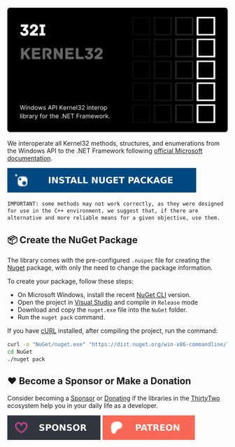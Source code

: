 <!-- DONATION LINKS -->

[url_github_sponsors]: https://github.com/sponsors/eduardobaginskicosta
[url_patreon]: https://www.patreon.com/eduardobcosta
[url_microsoft_docs]: https://learn.microsoft.com/en-us/windows/console/console-reference

<!-- EXTERNAL LINKS -->

[url_nuget]: https://www.nuget.org/
[url_visual_studio]: https://visualstudio.microsoft.com/
[url_nuget_cli]: https://www.nuget.org/downloads
[url_curl]: https://curl.se/download.html

<!-- "INTERNAL" LINKS -->

[url_thirtytwo]: https://github.com/thirtytwointerops
[url_package]: https://www.nuget.org/packages/ThirtyTwo.Kernel32/

<!-- IMAGES LINKS -->

[image_nuget]: /Assets/install_nuget_package.svg
[image_sponsors]: /Assets/sponsor_github.svg
[image_patreon]: /Assets/sponsor_patreon.svg

<!-- INTRODUCTION -->

![ThirtyTwo Interops • Kernel32](/Assets/rounded_banner.png)

We interoperate all Kernel32 methods, structures, and enumerations from the Windows API to the .NET Framework following [official Microsoft documentation][url_microsoft_docs].

[![Install NuGet Package][image_nuget]][url_package]

```
IMPORTANT: some methods may not work correctly, as they were designed for use in the C++ environment, we suggest that, if there are alternative and more reliable means for a given objective, use them.
```

<!-- NUGET PACKAGE -->

## 📦 Create the NuGet Package

The library comes with the pre-configured `.nuspec` file for creating the [Nuget][url_nuget] package, with only the need to change the package information.

To create your package, follow these steps:

- On Microsoft Windows, install the recent [NuGet CLI][url_nuget_cli] version.
- Open the project in [Visual Studio][url_visual_studio] and compile in `Release` mode
- Download and copy the `nuget.exe` file into the `NuGet` folder.
- Run the `nuget pack` command.

If you have [cURL][url_curl] installed, after compiling the project, run the command:

```bash
curl -o "NuGet/nuget.exe" "https://dist.nuget.org/win-x86-commandline/latest/nuget.exe"
cd NuGet
./nuget pack
```

<!-- DONATE -->

## ❤️ Become a Sponsor or Make a Donation

Consider becoming a [Sponsor][url_github_sponsors] or [Donating][url_patreon] if the libraries in the [ThirtyTwo][url_thirtytwo] ecosystem help you in your daily life as a developer.

[![Donate with GitHub Sponsors][image_sponsors]][url_github_sponsors]
[![Donate with Patreon][image_patreon]][url_patreon]
